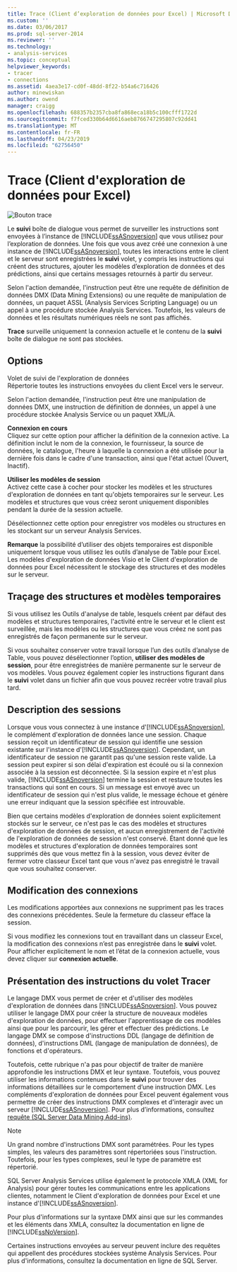 ```yaml
---
title: Trace (Client d’exploration de données pour Excel) | Microsoft Docs
ms.custom: ''
ms.date: 03/06/2017
ms.prod: sql-server-2014
ms.reviewer: ''
ms.technology:
- analysis-services
ms.topic: conceptual
helpviewer_keywords:
- tracer
- connections
ms.assetid: 4aea3e17-cd0f-48dd-8f22-b54a6c716426
author: minewiskan
ms.author: owend
manager: craigg
ms.openlocfilehash: 688357b2357cba8fa868eca18b5c100cfff1722d
ms.sourcegitcommit: f7fced330b64d6616aeb8766747295807c92dd41
ms.translationtype: MT
ms.contentlocale: fr-FR
ms.lasthandoff: 04/23/2019
ms.locfileid: "62756450"
---
```

# <a name="trace-data-mining-client-for-excel"></a>Trace (Client d'exploration de données pour Excel)
  ![Bouton trace](media/misc-trace.gif "bouton Trace")  
  
 Le **suivi** boîte de dialogue vous permet de surveiller les instructions sont envoyées à l’instance de [!INCLUDE[ssASnoversion](../includes/ssasnoversion-md.md)] que vous utilisez pour l’exploration de données. Une fois que vous avez créé une connexion à une instance de [!INCLUDE[ssASnoversion](../includes/ssasnoversion-md.md)], toutes les interactions entre le client et le serveur sont enregistrées le **suivi** volet, y compris les instructions qui créent des structures, ajouter les modèles d’exploration de données et des prédictions, ainsi que certains messages retournés à partir du serveur.  
  
 Selon l'action demandée, l'instruction peut être une requête de définition de données DMX (Data Mining Extensions) ou une requête de manipulation de données, un paquet ASSL (Analysis Services Scripting Language) ou un appel à une procédure stockée Analysis Services. Toutefois, les valeurs de données et les résultats numériques réels ne sont pas affichés.  
  
 **Trace** surveille uniquement la connexion actuelle et le contenu de la **suivi** boîte de dialogue ne sont pas stockées.  
  
## <a name="options"></a>Options  
 Volet de suivi de l'exploration de données  
 Répertorie toutes les instructions envoyées du client Excel vers le serveur.  
  
 Selon l'action demandée, l'instruction peut être une manipulation de données DMX, une instruction de définition de données, un appel à une procédure stockée Analysis Service ou un paquet XML/A.  
  
 **Connexion en cours**  
 Cliquez sur cette option pour afficher la définition de la connexion active. La définition inclut le nom de la connexion, le fournisseur, la source de données, le catalogue, l'heure à laquelle la connexion a été utilisée pour la dernière fois dans le cadre d'une transaction, ainsi que l'état actuel (Ouvert, Inactif).  
  
 **Utiliser les modèles de session**  
 Activez cette case à cocher pour stocker les modèles et les structures d'exploration de données en tant qu'objets temporaires sur le serveur. Les modèles et structures que vous créez seront uniquement disponibles pendant la durée de la session actuelle.  
  
 Désélectionnez cette option pour enregistrer vos modèles ou structures en les stockant sur un serveur Analysis Services.  
  
 **Remarque** la possibilité d’utiliser des objets temporaires est disponible uniquement lorsque vous utilisez les outils d’analyse de Table pour Excel. Les modèles d'exploration de données Visio et le Client d'exploration de données pour Excel nécessitent le stockage des structures et des modèles sur le serveur.  
  
## <a name="tracing-temporary-structures-and-models"></a>Traçage des structures et modèles temporaires  
 Si vous utilisez les Outils d'analyse de table, lesquels créent par défaut des modèles et structures temporaires, l'activité entre le serveur et le client est surveillée, mais les modèles ou les structures que vous créez ne sont pas enregistrés de façon permanente sur le serveur.  
  
 Si vous souhaitez conserver votre travail lorsque l’un des outils d’analyse de Table, vous pouvez désélectionner l’option, **utiliser des modèles de session**, pour être enregistrées de manière permanente sur le serveur de vos modèles. Vous pouvez également copier les instructions figurant dans le **suivi** volet dans un fichier afin que vous pouvez recréer votre travail plus tard.  
  
## <a name="understanding-sessions"></a>Description des sessions  
 Lorsque vous vous connectez à une instance d'[!INCLUDE[ssASnoversion](../includes/ssasnoversion-md.md)], le complément d'exploration de données lance une session. Chaque session reçoit un identificateur de session qui identifie une session existante sur l'instance d'[!INCLUDE[ssASnoversion](../includes/ssasnoversion-md.md)]. Cependant, un identificateur de session ne garantit pas qu'une session reste valide. La session peut expirer si son délai d'expiration est écoulé ou si la connexion associée à la session est déconnectée. Si la session expire et n'est plus valide, [!INCLUDE[ssASnoversion](../includes/ssasnoversion-md.md)] termine la session et restaure toutes les transactions qui sont en cours. Si un message est envoyé avec un identificateur de session qui n'est plus valide, le message échoue et génère une erreur indiquant que la session spécifiée est introuvable.  
  
 Bien que certains modèles d'exploration de données soient explicitement stockés sur le serveur, ce n'est pas le cas des modèles et structures d'exploration de données de session, et aucun enregistrement de l'activité de l'exploration de données de session n'est conservé. Étant donné que les modèles et structures d'exploration de données temporaires sont supprimés dès que vous mettez fin à la session, vous devez éviter de fermer votre classeur Excel tant que vous n'avez pas enregistré le travail que vous souhaitez conserver.  
  
## <a name="changing-connections"></a>Modification des connexions  
 Les modifications apportées aux connexions ne suppriment pas les traces des connexions précédentes. Seule la fermeture du classeur efface la session.  
  
 Si vous modifiez les connexions tout en travaillant dans un classeur Excel, la modification des connexions n’est pas enregistrée dans le **suivi** volet. Pour afficher explicitement le nom et l’état de la connexion actuelle, vous devez cliquer sur **connexion actuelle**.  
  
## <a name="understanding-statements-in-the-tracer"></a>Présentation des instructions du volet Tracer  
 Le langage DMX vous permet de créer et d'utiliser des modèles d'exploration de données dans [!INCLUDE[ssASnoversion](../includes/ssasnoversion-md.md)]. Vous pouvez utiliser le langage DMX pour créer la structure de nouveaux modèles d'exploration de données, pour effectuer l'apprentissage de ces modèles ainsi que pour les parcourir, les gérer et effectuer des prédictions. Le langage DMX se compose d'instructions DDL (langage de définition de données), d'instructions DML (langage de manipulation de données), de fonctions et d'opérateurs.  
  
 Toutefois, cette rubrique n'a pas pour objectif de traiter de manière approfondie les instructions DMX et leur syntaxe. Toutefois, vous pouvez utiliser les informations contenues dans le **suivi** pour trouver des informations détaillées sur le comportement d’une instruction DMX. Les compléments d'exploration de données pour Excel peuvent également vous permettre de créer des instructions DMX complexes et d'interagir avec un serveur [!INCLUDE[ssASnoversion](../includes/ssasnoversion-md.md)]. Pour plus d’informations, consultez [requête &#40;SQL Server Data Mining Add-ins&#41;](query-sql-server-data-mining-add-ins.md).  
  
> [!NOTE]  
>  Un grand nombre d'instructions DMX sont paramétrées. Pour les types simples, les valeurs des paramètres sont répertoriées sous l'instruction. Toutefois, pour les types complexes, seul le type de paramètre est répertorié.  
  
 SQL Server Analysis Services utilise également le protocole XMLA (XML for Analysis) pour gérer toutes les communications entre les applications clientes, notamment le Client d'exploration de données pour Excel et une instance d'[!INCLUDE[ssASnoversion](../includes/ssasnoversion-md.md)].  
  
 Pour plus d'informations sur la syntaxe DMX ainsi que sur les commandes et les éléments dans XMLA, consultez la documentation en ligne de [!INCLUDE[ssNoVersion](../includes/ssnoversion-md.md)].  
  
 Certaines instructions envoyées au serveur peuvent inclure des requêtes qui appellent des procédures stockées système Analysis Services. Pour plus d'informations, consultez la documentation en ligne de SQL Server.  
  
  

